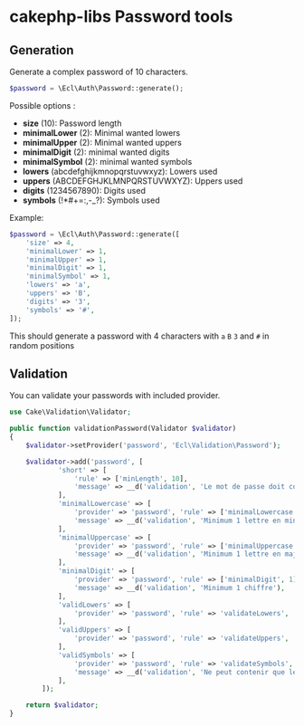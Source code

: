 # cakephp-libs Password tools

## Generation

Generate a complex password of 10 characters.

```php
$password = \Ecl\Auth\Password::generate();
```

Possible options :

* **size** (10): Password length
* **minimalLower** (2): Minimal wanted lowers
* **minimalUpper** (2): Minimal wanted uppers
* **minimalDigit** (2): minimal wanted digits
* **minimalSymbol** (2): minimal wanted symbols
* **lowers** (abcdefghijkmnopqrstuvwxyz): Lowers used
* **uppers** (ABCDEFGHJKLMNPQRSTUVWXYZ): Uppers used
* **digits** (1234567890): Digits used
* **symbols** (!*#+=:,-_?): Symbols used

Example:

```php
$password = \Ecl\Auth\Password::generate([
    'size' => 4,
    'minimalLower' => 1,
    'minimalUpper' => 1,
    'minimalDigit' => 1,
    'minimalSymbol' => 1,
    'lowers' => 'a',
    'uppers' => 'B',
    'digits' => '3',
    'symbols' => '#',
]);
```

This should generate a password with 4 characters with `a` `B` `3` and `#` in random positions

## Validation

You can validate your passwords with included provider.

```php
use Cake\Validation\Validator;

public function validationPassword(Validator $validator)
{
    $validator->setProvider('password', 'Ecl\Validation\Password');

    $validator->add('password', [
            'short' => [
                'rule' => ['minLength', 10],
                'message' => __d('validation', 'Le mot de passe doit contenir 10 caractères'),
            ],
            'minimalLowercase' => [
                'provider' => 'password', 'rule' => ['minimalLowercase', 1],
                'message' => __d('validation', 'Minimum 1 lettre en minuscule'),
            ],
            'minimalUppercase' => [
                'provider' => 'password', 'rule' => ['minimalUppercase', 1],
                'message' => __d('validation', 'Minimum 1 lettre en majuscule'),
            ],
            'minimalDigit' => [
                'provider' => 'password', 'rule' => ['minimalDigit', 1],
                'message' => __d('validation', 'Minimum 1 chiffre'),
            ],
            'validLowers' => [
                'provider' => 'password', 'rule' => 'validateLowers',
            ],
            'validUppers' => [
                'provider' => 'password', 'rule' => 'validateUppers',
            ],
            'validSymbols' => [
                'provider' => 'password', 'rule' => 'validateSymbols',
                'message' => __d('validation', 'Ne peut contenir que les symboles suivants : {0}', '!*#+=:,-_?'),
            ],
        ]);

    return $validator;
}
```
